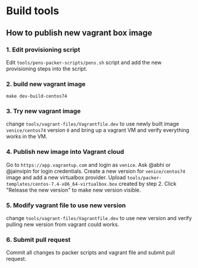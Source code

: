 # Build tools

## How to publish new vagrant box image

### 1. Edit provisioning script

Edit `tools/pens-packer-scripts/pens.sh` script and add the new provisioning
steps into the script.

### 2. build new vagrant image

```
make dev-build-centos74
```

### 3. Try new vagrant image

change `tools/vagrant-files/Vagrantfile.dev` to use newly built image `venice/centos74` version `0` and bring up a vagrant VM and verify everything works in the VM.

### 4. Publish new image into Vagrant cloud

Go to `https://app.vagrantup.com` and login as `venice`. Ask @abhi or @jainvipin for login credentials.
Create a new version for `venice/centos74` image and add a new virtualbox provider.
Upload `tools/packer-templates/centos-7.4-x86_64-virtualbox.box` created by step 2.
Click "Release the new version" to make new version visible.

### 5. Modify vagrant file to use new version

change `tools/vagrant-files/Vagrantfile.dev` to use new version and verify pulling new version from vagrant could works.

### 6. Submit pull request

Commit all changes to packer scripts and vagrant file and submit pull request.
